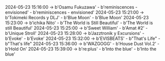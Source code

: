 2024-05-23 15:16:00 -> b'Osamu Fukuzawa' - b'reminiscences - envisioned' - b'reminiscences - envisioned'
2024-05-23 15:21:00 -> b'Tokimeki Records y DLJ' - b'Blue Moon' - b'Blue Moon'
2024-05-23 15:23:00 -> b'ichika Nito' - b'The World is Still Beautiful' - b'The World is still Beautiful'
2024-05-23 15:25:00 -> b'Sweet William' - b'Amat #2' - b'Unique Stroll'
2024-05-23 15:28:00 -> b'Jazztronik y Excursions' - b'Evoke' - b'Evoke'
2024-05-23 15:32:00 -> b'EVISBEATS' - b"That's Life" - b"That's life"
2024-05-23 15:36:00 -> b'WAZGOGG' - b'House Dust Vol.2' - b'Hold On'
2024-05-23 15:39:00 -> b're:plus' - b'Into the blue' - b'Into the blue'
